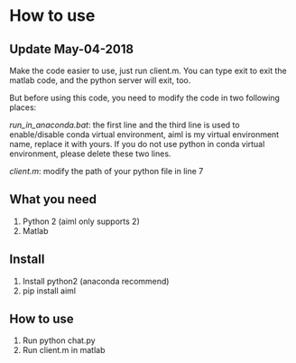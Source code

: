 # How to use
## Update May-04-2018
Make the code easier to use, just run client.m. You can type exit to exit the matlab code, and the python server will exit, too.

But before using this code, you need to modify the code in two following places:

*run_in_anaconda.bat*: the first line and the third line is used to enable/disable conda virtual environment, aiml is my virtual environment name, replace it with yours. If you do not use python in conda virtual environment, please delete these two lines.

*client.m*: modify the path of your python file in line 7

## What you need
1. Python 2 (aiml only supports 2)
2. Matlab

## Install
1. Install python2 (anaconda recommend)
2. pip install aiml

## How to use
1. Run python chat.py
2. Run client.m in matlab
